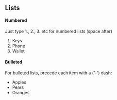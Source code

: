 
## Lists
#### Numbered
Just type 1., 2., 3. etc for numbered lists (space after)
1. Keys
2. Phone
3. Wallet

#### Bulleted
For bulleted lists, precede each item with a ('-') dash:
- Apples
- Pears
- Oranges
